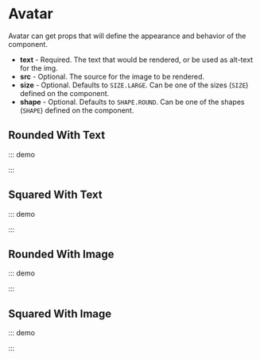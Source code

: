 

# Avatar

<script >
import { SwAvatar, SHAPE, SIZE } from '@swimm/ui';
export default {
	components: { SwAvatar },
	setup(){ 
		const img = 'https://www.w3schools.com/howto/img_avatar2.png';
		return {
			img,
			SHAPE,
			SIZE
		}
  }
}
</script>

Avatar can get props that will define the appearance and behavior of the component.

- **text** - Required. The text that would be rendered, or be used as alt-text for the img.
- **src** - Optional. The source for the image to be rendered.
- **size** - Optional. Defaults to `SIZE.LARGE`. Can be one of the sizes (`SIZE`) defined on the component.
- **shape** - Optional. Defaults to `SHAPE.ROUND`. Can be one of the shapes (`SHAPE`) defined on the component.

## Rounded With Text

::: demo
<div style="display: flex; justify-content: space-between; align-items: center" >
    <sw-avatar text="Swimm" :size="SIZE.HUGE" />
    <sw-avatar text="Swimm" :size="SIZE.XLARGE" />
    <sw-avatar text="Swimm" :size="SIZE.LARGE" />
    <sw-avatar text="Swimm" :size="SIZE.MEDIUM"/>
    <sw-avatar text="Swimm" :size="SIZE.SMALL" />
    <sw-avatar text="Swimm" :size="SIZE.XSMALL" />
</div>
:::

## Squared With Text

::: demo
<div style="display: flex; justify-content: space-between; align-items: center" >
	<sw-avatar text="Swimm" :size="SIZE.HUGE" :shape="SHAPE.SQUARE" />
	<sw-avatar text="Swimm" :size="SIZE.XLARGE" :shape="SHAPE.SQUARE" />
	<sw-avatar text="Swimm" :size="SIZE.LARGE" :shape="SHAPE.SQUARE" />
	<sw-avatar text="Swimm" :size="SIZE.MEDIUM" :shape="SHAPE.SQUARE" />
	<sw-avatar text="Swimm" :size="SIZE.SMALL" :shape="SHAPE.SQUARE" />
	<sw-avatar text="Swimm" :size="SIZE.XSMALL" :shape="SHAPE.SQUARE" />
</div>
:::

## Rounded With Image

::: demo

<div style="display: flex; justify-content: space-between; align-items: center" >
	<sw-avatar text="Swimm" :src="img" :size="SIZE.HUGE" />
	<sw-avatar text="Swimm" :src="img" :size="SIZE.XLARGE" />
	<sw-avatar text="Swimm" :src="img" :size="SIZE.LARGE" />
	<sw-avatar text="Swimm" :src="img" :size="SIZE.MEDIUM"/>
	<sw-avatar text="Swimm" :src="img" :size="SIZE.SMALL" />
	<sw-avatar text="Swimm" :src="img" :size="SIZE.XSMALL" />
</div>
:::

## Squared With Image

::: demo

<div style="display: flex; justify-content: space-between; align-items: center" >
	<sw-avatar text="Swimm" :src="img" :size="SIZE.HUGE" :shape="SHAPE.SQUARE" />
	<sw-avatar text="Swimm" :src="img" :size="SIZE.XLARGE" :shape="SHAPE.SQUARE" />
	<sw-avatar text="Swimm" :src="img" :size="SIZE.LARGE" :shape="SHAPE.SQUARE" />
	<sw-avatar text="Swimm" :src="img" :size="SIZE.MEDIUM" :shape="SHAPE.SQUARE" />
	<sw-avatar text="Swimm" :src="img" :size="SIZE.SMALL" :shape="SHAPE.SQUARE" />
	<sw-avatar text="Swimm" :src="img" :size="SIZE.XSMALL" :shape="SHAPE.SQUARE" />
</div>
:::
